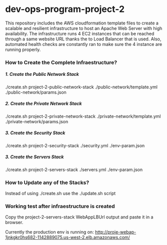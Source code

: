 # dev-ops-program-project-2

This repository includes the AWS cloudformation template files to create a scalable and resilient infrastructure
to host an Apache Web Server with high availability. The infrastructure runs 4 EC2 instances that can be reached
through a same website URL thanks the to Load Balancer that is used. Also, automated health checks are constantly
ran to make sure the 4 instance are running properly.

### How to Create the Complete Infraestructure?

##### 1. Create the Public Network Stack
./create.sh project-2-public-network-stack ./public-network/template.yml ./public-network/params.json

##### 2. Create the Private Network Stack
./create.sh project-2-private-network-stack ./private-network/template.yml ./private-network/params.json

##### 3. Create the Security Stack
./create.sh project-2-security-stack ./security.yml ./env-param.json

##### 3. Create the Servers Stack
./create.sh project-2-servers-stack ./servers.yml ./env-param.json

### How to Update any of the Stacks?
Instead of using ./create.sh use the ./update.sh script

### Working test after infraestructure is created
Copy the project-2-servers-stack WebAppLBUrl output and paste it in a browser.

Currently the production env is running on: http://proje-webap-1jnkgkr0hs682-1142889075.us-west-2.elb.amazonaws.com/
